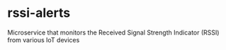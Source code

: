# rssi-alerts
Microservice that monitors the Received Signal Strength Indicator (RSSI) from various IoT devices
